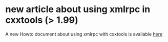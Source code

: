new article about using xmlrpc in cxxtools (> 1.99)
===================================================

A new Howto document about using xmlrpc with cxxtools is available [here](howto_xmlrpc.html)

